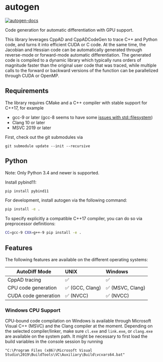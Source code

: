 # autogen
[![autogen-docs](https://github.com/eric-heiden/autogen/actions/workflows/ci.yml/badge.svg)](https://github.com/eric-heiden/autogen/actions/workflows/ci.yml)

Code generation for automatic differentiation with GPU support.

This library leverages CppAD and CppADCodeGen to trace C++ and Python code, and turns it into efficient CUDA or C code.
At the same time, the Jacobian and Hessian code can be automatically generated through reverse-mode or forward-mode automatic differentiation.
The generated code is compiled to a dynamic library which typically runs orders of magnitude faster than the original user code that was traced,
while multiple calls to the forward or backward versions of the function can be parallelized through CUDA or OpenMP.

## Requirements

The library requires CMake and a C++ compiler with stable support for C++17, for example
* gcc-9 or later (gcc-8 seems to have some [issues with std::filesystem](https://gcc.gnu.org/bugzilla/show_bug.cgi?id=90050))
* Clang 10 or later
* MSVC 2019 or later

First, check out the git submodules via
```
git submodule update --init --recursive
```

## Python

Note: Only Python 3.4 and newer is supported.

Install pybind11:
```sh
pip install pybind11
```

For development, install autogen via the following command:
```sh
pip install -e .
```

To specify explicitly a compatible C++17 compiler, you can do so via preprocessor definitions:
```sh
CC=gcc-9 CXX=g++-9 pip install -e .
```

## Features

The following features are available on the different operating systems:

| AutoDiff Mode        | UNIX            | Windows           |
| -------------------- | :-------------- |  :--------------  |
| CppAD tracing        | ✅              | ✅               |
| CPU code generation  | ✅ (GCC, Clang) | ✅ (MSVC, Clang) |
| CUDA code generation | ✅ (NVCC)       | ✅ (NVCC)        |

### Windows CPU Support
CPU-bound code compilation on Windows is available through Microsoft Visual C++ (MSVC) and the Clang compiler at the moment.
Depending on the selected compiler/linker, make sure `cl.exe` and `link.exe`, or `clang.exe` are available on the system path. It might be necessary to first load the build variables in the console session by running
```
"C:\Program Files (x86)\Microsoft Visual Studio\2019\BuildTools\VC\Auxiliary\Build\vcvars64.bat"
```
